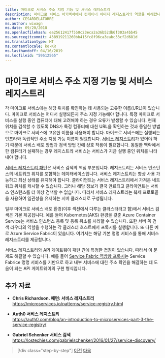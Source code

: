```yaml
---
title: 마이크로 서비스 주소 지정 기능 및 서비스 레지스트리
description: 마이크로 서비스 아키텍처에서 컨테이너 이미지 레지스트리의 역할을 이해합니다.
author: CESARDELATORRE
ms.author: wiwagn
ms.date: 09/20/2018
ms.openlocfilehash: ea25612417f5b0c23eca2a36b52db6f303a4bb45
ms.sourcegitcommit: 438919211260bb415fc8f96ca3eabc33cf2d681d
ms.translationtype: HT
ms.contentlocale: ko-KR
ms.lasthandoff: 04/16/2019
ms.locfileid: "59612565"
---
```

# <a name="microservices-addressability-and-the-service-registry"></a>마이크로 서비스 주소 지정 기능 및 서비스 레지스트리

각 마이크로 서비스에는 해당 위치를 확인하는 데 사용되는 고유한 이름(URL)이 있습니다. 마이크로 서비스는 어디서 실행되든지 주소 지정 가능해야 합니다. 특정 마이크로 서비스를 실행 중인 컴퓨터에 대해 고려해야 하는 경우 오류가 발생할 수 있습니다. 현재 위치를 검색할 수 있도록 DNS가 특정 컴퓨터에 대한 URL을 확인하는 것과 동일한 방법으로 마이크로 서비스에 고유한 이름을 사용해야 합니다. 마이크로 서비스에는 실행되는 인프라와 독립적인 주소 지정 가능 이름이 필요합니다. [서비스 레지스트리](https://microservices.io/patterns/service-registry.html)가 있어야 하기 때문에 서비스 배포 방법과 검색 방법 간에 상호 작용이 필요합니다. 동일한 맥락에서 한 컴퓨터가 실패하는 경우 레지스트리 서비스는 서비스가 지금 실행 중인 위치를 나타내야 합니다.

[서비스 레지스트리 패턴](https://microservices.io/patterns/service-registry.html)은 서비스 검색의 핵심 부분입니다. 레지스트리는 서비스 인스턴스의 네트워크 위치를 포함하는 데이터베이스입니다. 서비스 레지스트리는 항상 사용 가능하고 최신 상태를 유지해야 합니다. 클라이언트는 서비스 레지스트리에서 가져온 네트워크 위치를 캐시할 수 있습니다. 그러나 해당 정보가 결국 만료되고 클라이언트는 서비스 인스턴스를 더 이상 검색할 수 없습니다. 따라서 서비스 레지스트리는 복제 프로토콜을 사용하여 일관성을 유지하는 서버 클러스터로 구성됩니다.

일부 마이크로 서비스 배포 환경(이후 섹션에서 다루는 클러스터라고 함)에서 서비스 검색은 기본 제공됩니다. 예를 들어 Kubernetes(AKS) 환경을 갖춘 Azure Container Service는 서비스 인스턴스 등록 및 등록 취소를 처리할 수 있습니다. 또한 서버 쪽 검색 라우터의 역할을 수행하는 각 클러스터 호스트에서 프록시를 실행합니다. 또 다른 예로 Azure Service Fabric이 있습니다. 여기서는 해당 기본 명명 서비스를 통해 서비스 레지스트리를 제공합니다.

서비스 레지스트리와 API 게이트웨이 패턴 간에 특정한 겹침이 있습니다. 따라서 이 문제도 해결할 수 있습니다. 예를 들어 [Service Fabric 역방향 프록시](https://docs.microsoft.com/azure/service-fabric/service-fabric-reverseproxy)는 Service Fabrice 명명 서비스를 기반으로 하고 내부 서비스에 대한 주소 확인을 해결하는 데 도움이 되는 API 게이트웨이의 구현 형식입니다.

## <a name="additional-resources"></a>추가 자료

- **Chris Richardson. 패턴: 서비스 레지스트리** \
  <https://microservices.io/patterns/service-registry.html>

- **Auth0 서비스 레지스트리** \
  <https://auth0.com/blog/an-introduction-to-microservices-part-3-the-service-registry/>

- **Gabriel Schenker 서비스 검색** \
  <https://lostechies.com/gabrielschenker/2016/01/27/service-discovery/>

>[!div class="step-by-step"]
>[이전](maintain-microservice-apis.md)
>[다음](microservice-based-composite-ui-shape-layout.md)
